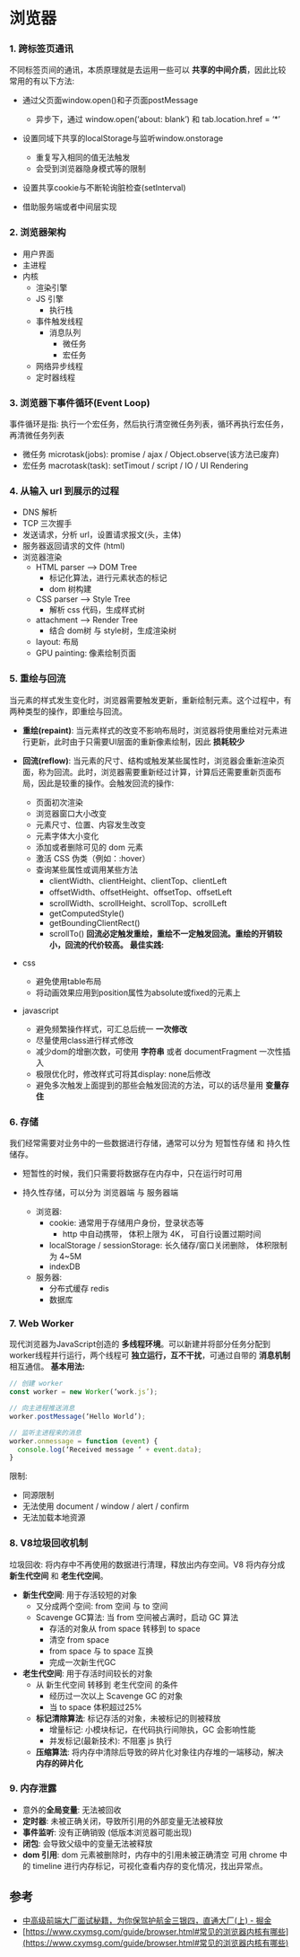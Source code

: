 # 浏览器
### 1. 跨标签页通讯
不同标签页间的通讯，本质原理就是去运用一些可以 **共享的中间介质**，因此比较常用的有以下方法:
* 通过父页面window.open()和子页面postMessage
	* 异步下，通过 window.open(‘about: blank’) 和 tab.location.href = ‘*’
* 设置同域下共享的localStorage与监听window.onstorage
	* 重复写入相同的值无法触发
	* 会受到浏览器隐身模式等的限制
* 设置共享cookie与不断轮询脏检查(setInterval)

* 借助服务端或者中间层实现

### 2. 浏览器架构
* 用户界面
* 主进程
* 内核
	* 渲染引擎
	* JS 引擎
		* 执行栈
	* 事件触发线程
		* 消息队列
			* 微任务
			* 宏任务
	* 网络异步线程
	* 定时器线程

### 3. 浏览器下事件循环(Event Loop)

事件循环是指: 执行一个宏任务，然后执行清空微任务列表，循环再执行宏任务，再清微任务列表
* 微任务 microtask(jobs): promise / ajax / Object.observe(该方法已废弃)
* 宏任务 macrotask(task): setTimout / script / IO / UI Rendering


### 4. 从输入 url 到展示的过程
* DNS 解析
* TCP 三次握手
* 发送请求，分析 url，设置请求报文(头，主体)
* 服务器返回请求的文件 (html)
* 浏览器渲染
	* HTML parser —> DOM Tree
		* 标记化算法，进行元素状态的标记
		* dom 树构建
	* CSS parser —> Style Tree
		* 解析 css 代码，生成样式树
	* attachment —> Render Tree
		* 结合 dom树 与 style树，生成渲染树
	* layout: 布局
	* GPU painting: 像素绘制页面


### 5. 重绘与回流
当元素的样式发生变化时，浏览器需要触发更新，重新绘制元素。这个过程中，有两种类型的操作，即重绘与回流。
* **重绘(repaint)**: 当元素样式的改变不影响布局时，浏览器将使用重绘对元素进行更新，此时由于只需要UI层面的重新像素绘制，因此 **损耗较少**

* **回流(reflow)**: 当元素的尺寸、结构或触发某些属性时，浏览器会重新渲染页面，称为回流。此时，浏览器需要重新经过计算，计算后还需要重新页面布局，因此是较重的操作。会触发回流的操作:
	* 页面初次渲染
	* 浏览器窗口大小改变
	* 元素尺寸、位置、内容发生改变
	* 元素字体大小变化
	* 添加或者删除可见的 dom 元素
	* 激活 CSS 伪类（例如：:hover）
	* 查询某些属性或调用某些方法
		* clientWidth、clientHeight、clientTop、clientLeft
		* offsetWidth、offsetHeight、offsetTop、offsetLeft
		* scrollWidth、scrollHeight、scrollTop、scrollLeft
		* getComputedStyle()
		* getBoundingClientRect()
		* scrollTo()
**回流必定触发重绘，重绘不一定触发回流。重绘的开销较小，回流的代价较高。**
**最佳实践:**
* css
	* 避免使用table布局
	* 将动画效果应用到position属性为absolute或fixed的元素上
* javascript
	* 避免频繁操作样式，可汇总后统一 **一次修改**
	* 尽量使用class进行样式修改
	* 减少dom的增删次数，可使用 **字符串** 或者 documentFragment 一次性插入
	* 极限优化时，修改样式可将其display: none后修改
	* 避免多次触发上面提到的那些会触发回流的方法，可以的话尽量用 **变量存住**

### 6. 存储
我们经常需要对业务中的一些数据进行存储，通常可以分为 短暂性存储 和 持久性储存。
* 短暂性的时候，我们只需要将数据存在内存中，只在运行时可用

* 持久性存储，可以分为 浏览器端 与 服务器端
	* 浏览器:
		* cookie: 通常用于存储用户身份，登录状态等
			* http 中自动携带， 体积上限为 4K， 可自行设置过期时间
		* localStorage / sessionStorage: 长久储存/窗口关闭删除， 体积限制为 4~5M
		* indexDB
	* 服务器:
		* 分布式缓存 redis
		* 数据库

### 7. Web Worker
现代浏览器为JavaScript创造的 **多线程环境**。可以新建并将部分任务分配到worker线程并行运行，两个线程可 **独立运行，互不干扰**，可通过自带的 **消息机制** 相互通信。
**基本用法:**



```javascript
// 创建 worker
const worker = new Worker(‘work.js’);

// 向主进程推送消息
worker.postMessage(‘Hello World’);

// 监听主进程来的消息
worker.onmessage = function (event) {
  console.log(‘Received message ‘ + event.data);
}
```

限制:

* 同源限制
* 无法使用 document / window / alert / confirm
* 无法加载本地资源

### 8. V8垃圾回收机制
垃圾回收: 将内存中不再使用的数据进行清理，释放出内存空间。V8 将内存分成 **新生代空间** 和 **老生代空间**。
* **新生代空间**: 用于存活较短的对象
	* 又分成两个空间: from 空间 与 to 空间
	* Scavenge GC算法: 当 from 空间被占满时，启动 GC 算法
		* 存活的对象从 from space 转移到 to space
		* 清空 from space
		* from space 与 to space 互换
		* 完成一次新生代GC
* **老生代空间**: 用于存活时间较长的对象
	* 从 新生代空间 转移到 老生代空间 的条件
		* 经历过一次以上 Scavenge GC 的对象
		* 当 to space 体积超过25%
	* **标记清除算法**: 标记存活的对象，未被标记的则被释放
		* 增量标记: 小模块标记，在代码执行间隙执，GC 会影响性能
		* 并发标记(最新技术): 不阻塞 js 执行
	* **压缩算法**: 将内存中清除后导致的碎片化对象往内存堆的一端移动，解决 **内存的碎片化**

### 9. 内存泄露
* 意外的**全局变量**: 无法被回收
* **定时器**: 未被正确关闭，导致所引用的外部变量无法被释放
* **事件监听**: 没有正确销毁 (低版本浏览器可能出现)
* **闭包**: 会导致父级中的变量无法被释放
* **dom 引用**: dom 元素被删除时，内存中的引用未被正确清空
可用 chrome 中的 timeline 进行内存标记，可视化查看内存的变化情况，找出异常点。

## 参考
* [中高级前端大厂面试秘籍，为你保驾护航金三银四，直通大厂(上) - 掘金](https://juejin.im/post/5c64d15d6fb9a049d37f9c20#heading-38)
* [https://www.cxymsg.com/guide/browser.html#常见的浏览器内核有哪些](https://www.cxymsg.com/guide/browser.html#常见的浏览器内核有哪些)